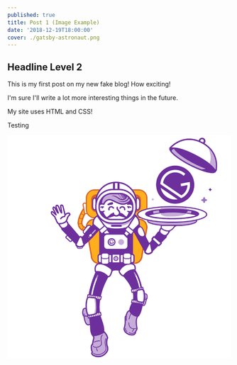 ```yaml
---
published: true
title: Post 1 (Image Example)
date: '2018-12-19T18:00:00'
cover: ./gatsby-astronaut.png
---
```


## Headline Level 2

This is my first post on my new fake blog! How exciting!

I'm sure I'll write a lot more interesting things in the future.

My site uses HTML and CSS!

<Demo>Testing</Demo>

![Astronaut](./gatsby-astronaut.png)
